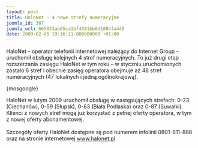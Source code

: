```yaml
---
layout: post
title: HaloNet - 4 nowe strefy numeracyjne
joomla_id: 307
joomla_url: 665831ab65ca1bf4501bb0d1084fa449
date: 2009-02-05 19:16:11.000000000 +01:00
---
```

HaloNet - operator telefonii internetowej należący do Internet Group - uruchomił obsługę kolejnych 4 stref numeracyjnych. To już drugi etap rozszerzania zasięgu HaloNet w tym roku &ndash; w styczniu uruchomionych zostało 6 stref i obecnie zasięg operatora obejmuje aż 48 stref numeracyjnych (47 lokalnych i jedną og&oacute;lnokrajową).<p>{mosgoogle}</p><p>HaloNet w lutym 2009 uruchomił obsługę w następujących strefach: 0-23 (Ciechan&oacute;w), 0-59 (Słupsk), 0-83 (Biała Podlaska) oraz 0-87 (Suwałki). Klienci z nowych stref mogą już korzystać z pełnej oferty operatora, w tym z nowej oferty abonamentowej.<br /><br />Szczeg&oacute;ły oferty HaloNet dostępne są pod numerem infolinii 0801-811-888 oraz na stronie internetowej <a href="http://www.halonet.pl" target="_blank">www.halonet.pl</a>  </p>
